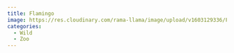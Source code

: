 ```yaml
---
title: Flamingo
image: https://res.cloudinary.com/rama-llama/image/upload/v1603129336/Flamingo_apwiym_ylbw3i.jpg
categories:
  - Wild
  - Zoo
---
```

